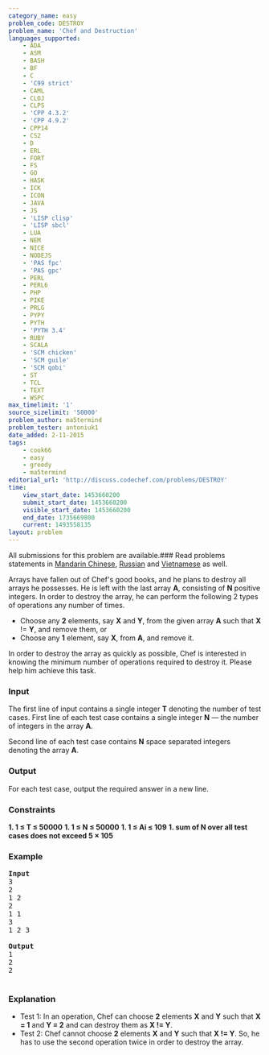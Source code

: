 ```yaml
---
category_name: easy
problem_code: DESTROY
problem_name: 'Chef and Destruction'
languages_supported:
    - ADA
    - ASM
    - BASH
    - BF
    - C
    - 'C99 strict'
    - CAML
    - CLOJ
    - CLPS
    - 'CPP 4.3.2'
    - 'CPP 4.9.2'
    - CPP14
    - CS2
    - D
    - ERL
    - FORT
    - FS
    - GO
    - HASK
    - ICK
    - ICON
    - JAVA
    - JS
    - 'LISP clisp'
    - 'LISP sbcl'
    - LUA
    - NEM
    - NICE
    - NODEJS
    - 'PAS fpc'
    - 'PAS gpc'
    - PERL
    - PERL6
    - PHP
    - PIKE
    - PRLG
    - PYPY
    - PYTH
    - 'PYTH 3.4'
    - RUBY
    - SCALA
    - 'SCM chicken'
    - 'SCM guile'
    - 'SCM qobi'
    - ST
    - TCL
    - TEXT
    - WSPC
max_timelimit: '1'
source_sizelimit: '50000'
problem_author: ma5termind
problem_tester: antoniuk1
date_added: 2-11-2015
tags:
    - cook66
    - easy
    - greedy
    - ma5termind
editorial_url: 'http://discuss.codechef.com/problems/DESTROY'
time:
    view_start_date: 1453660200
    submit_start_date: 1453660200
    visible_start_date: 1453660200
    end_date: 1735669800
    current: 1493558135
layout: problem
---
```

All submissions for this problem are available.###  Read problems statements in [Mandarin Chinese](http://www.codechef.com/download/translated/COOK66/mandarin/DESTROY.pdf), [Russian](http://www.codechef.com/download/translated/COOK66/russian/DESTROY.pdf) and [Vietnamese](http://www.codechef.com/download/translated/COOK66/vietnamese/DESTROY.pdf) as well.

Arrays have fallen out of Chef's good books, and he plans to destroy all arrays he possesses. He is left with the last array **A**, consisting of **N** positive integers. In order to destroy the array, he can perform the following 2 types of operations any number of times.

- Choose any **2** elements, say **X** and **Y**, from the given array **A** such that **X** != **Y**, and remove them, or
- Choose any **1** element, say **X**, from **A**, and remove it.

In order to destroy the array as quickly as possible, Chef is interested in knowing the minimum number of operations required to destroy it. Please help him achieve this task.

### Input

The first line of input contains a single integer **T** denoting the number of test cases. First line of each test case contains a single integer **N** — the number of integers in the array **A**.

Second line of each test case contains **N** space separated integers denoting the array **A**.

### Output

For each test case, output the required answer in a new line.

### Constraints

**1. 1 ≤ T ≤ 50000** 
**1. 1 ≤ N ≤ 50000** 
**1. 1 ≤ Ai ≤ 109** 
**1. sum of N over all test cases does not exceed 5 × 105** 
###  Example

<pre>
<b>Input</b>
3
2
1 2
2
1 1
3
1 2 3

<b>Output</b>
1
2
2

</pre>
### Explanation

- Test 1: In an operation, Chef can choose **2** elements **X** and **Y** such that **X = 1** and **Y = 2** and can destroy them as **X != Y**.
- Test 2: Chef cannot choose **2** elements **X** and **Y** such that **X != Y**. So, he has to use the second operation twice in order to destroy the array.
